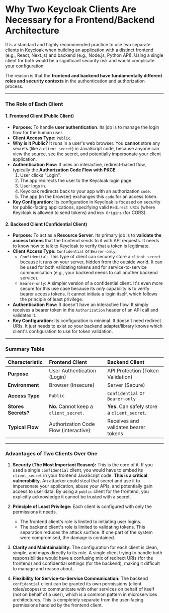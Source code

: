 
# Why Two Keycloak Clients Are Necessary for a Frontend/Backend Architecture

It is a standard and highly recommended practice to use two separate clients in Keycloak when building an application with a distinct frontend (e.g., React, Next.js) and backend (e.g., Node.js, Python API). Using a single client for both would be a significant security risk and would complicate your configuration.

The reason is that the **frontend and backend have fundamentally different roles and security contexts** in the authentication and authorization process.

---

### The Role of Each Client

#### 1. Frontend Client (Public Client)

*   **Purpose:** To handle **user authentication**. Its job is to manage the login flow for the human user.
*   **Client Access Type:** `Public`.
*   **Why is it Public?** It runs in a user's web browser. You **cannot** store any secrets (like a `client_secret`) in JavaScript code, because anyone can view the source, see the secret, and potentially impersonate your client application.
*   **Authentication Flow:** It uses an interactive, redirect-based flow, typically the **Authorization Code Flow with PKCE**.
    1.  User clicks "Login".
    2.  The app redirects the user to the Keycloak login page.
    3.  User logs in.
    4.  Keycloak redirects back to your app with an authorization `code`.
    5.  The app (in the browser) exchanges this `code` for an access token.
*   **Key Configuration:** Its configuration in Keycloak is focused on security for public-facing applications, specifying valid `Redirect URIs` (where Keycloak is allowed to send tokens) and `Web Origins` (for CORS).

#### 2. Backend Client (Confidential Client)

*   **Purpose:** To act as a **Resource Server**. Its primary job is to **validate the access tokens** that the frontend sends to it with API requests. It needs to know how to talk to Keycloak to verify that a token is legitimate.
*   **Client Access Type:** `Confidential` or `Bearer-only`.
    *   `Confidential`: This type of client can securely store a `client_secret` because it runs on your server, hidden from the outside world. It can be used for both validating tokens and for service-to-service communication (e.g., your backend needs to call another backend service).
    *   `Bearer-only`: A simpler version of a confidential client. It's even more secure for this use case because its *only* capability is to verify bearer access tokens. It cannot initiate a login itself, which follows the principle of least privilege.
*   **Authentication Flow:** It doesn't have an interactive flow. It simply receives a bearer token in the `Authorization` header of an API call and validates it.
*   **Key Configuration:** Its configuration is minimal. It doesn't need redirect URIs. It just needs to exist so your backend adapter/library knows which client's configuration to use for token validation.

---

### Summary Table

| Characteristic | Frontend Client | Backend Client |
| :--- | :--- | :--- |
| **Purpose** | User Authentication (Login) | API Protection (Token Validation) |
| **Environment** | Browser (Insecure) | Server (Secure) |
| **Access Type** | `Public` | `Confidential` or `Bearer-only` |
| **Stores Secrets?** | **No.** Cannot keep a `client_secret`. | **Yes.** Can safely store a `client_secret`. |
| **Typical Flow** | Authorization Code Flow (interactive) | Receives and validates bearer tokens |

---

### Advantages of Two Clients Over One

1.  **Security (The Most Important Reason):** This is the core of it. If you used a single `confidential` client, you would have to embed its `client_secret` in your frontend JavaScript code. **This is a critical vulnerability.** An attacker could steal that secret and use it to impersonate your application, abuse your APIs, and potentially gain access to user data. By using a `public` client for the frontend, you explicitly acknowledge it cannot be trusted with a secret.

2.  **Principle of Least Privilege:** Each client is configured with only the permissions it needs.
    *   The frontend client's role is limited to initiating user logins.
    *   The backend client's role is limited to validating tokens.
    This separation reduces the attack surface. If one part of the system were compromised, the damage is contained.

3.  **Clarity and Maintainability:** The configuration for each client is clean, simple, and maps directly to its role. A single client trying to handle both responsibilities would have a confusing mix of redirect URIs (for the frontend) and confidential settings (for the backend), making it difficult to manage and reason about.

4.  **Flexibility for Service-to-Service Communication:** The backend `confidential` client can be granted its own permissions (client roles/scopes) to communicate with other services on behalf of itself (not on behalf of a user), which is a common pattern in microservices architectures. This is completely separate from the user-facing permissions handled by the frontend client.
